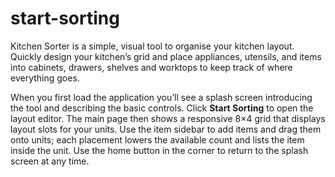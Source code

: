 # start-sorting
Kitchen Sorter is a simple, visual tool to organise your kitchen layout. Quickly design your kitchen’s grid and place appliances, utensils, and items into cabinets, drawers, shelves and worktops to keep track of where everything goes.

When you first load the application you’ll see a splash screen introducing the tool and describing the basic controls.
Click **Start Sorting** to open the layout editor.
The main page then shows a responsive 8×4 grid that displays layout slots for your units. Use the item sidebar to add items and drag them onto units; each placement lowers the available count and lists the item inside the unit. Use the home button in the corner to return to the splash screen at any time.

